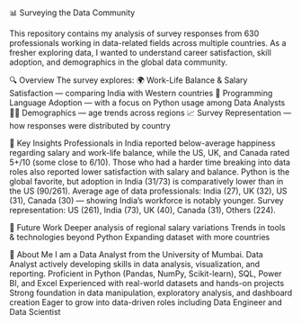 📊 Surveying the Data Community

This repository contains my analysis of survey responses from 630 professionals working in data-related fields across multiple countries.
As a fresher exploring data, I wanted to understand career satisfaction, skill adoption, and demographics in the global data community.

🔍 Overview
The survey explores:
🌍 Work-Life Balance & Salary Satisfaction — comparing India with Western countries
🐍 Programming Language Adoption — with a focus on Python usage among Data Analysts
👩‍💻 Demographics — age trends across regions
📈 Survey Representation — how responses were distributed by country

📌 Key Insights
Professionals in India reported below-average happiness regarding salary and work-life balance, while the US, UK, and Canada rated 5+/10 (some close to 6/10).
Those who had a harder time breaking into data roles also reported lower satisfaction with salary and balance.
Python is the global favorite, but adoption in India (31/73) is comparatively lower than in the US (90/261).
Average age of data professionals: India (27), UK (32), US (31), Canada (30) — showing India’s workforce is notably younger.
Survey representation: US (261), India (73), UK (40), Canada (31), Others (224).

🚀 Future Work
Deeper analysis of regional salary variations
Trends in tools & technologies beyond Python
Expanding dataset with more countries

🙋 About Me
I am a Data Analyst from the University of Mumbai.
Data Analyst actively developing skills in data analysis, visualization, and reporting.
Proficient in Python (Pandas, NumPy, Scikit-learn), SQL, Power BI, and Excel
Experienced with real-world datasets and hands-on projects
Strong foundation in data manipulation, exploratory analysis, and dashboard creation
Eager to grow into data-driven roles including Data Engineer and Data Scientist
